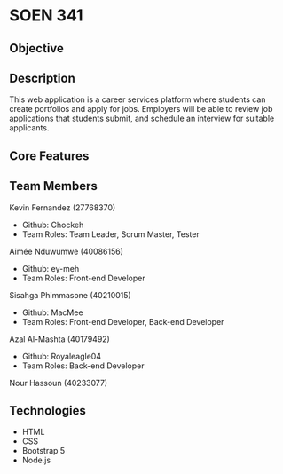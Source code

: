 # SOEN 341

## Objective

## Description

This web application is a career services platform where students can create portfolios and apply for jobs. Employers will be able to review job applications that students submit, and schedule an interview for suitable applicants.

## Core Features

## Team Members
 
Kevin Fernandez (27768370)
* Github: Chockeh
* Team Roles: Team Leader, Scrum Master, Tester

Aimée Nduwumwe (40086156) 
* Github: ey-meh
* Team Roles: Front-end Developer

Sisahga Phimmasone (40210015) 
* Github: MacMee 
* Team Roles: Front-end Developer, Back-end Developer

Azal Al-Mashta (40179492)
* Github: Royaleagle04
* Team Roles: Back-end Developer

Nour Hassoun (40233077)

## Technologies

* HTML
* CSS
* Bootstrap 5
* Node.js
